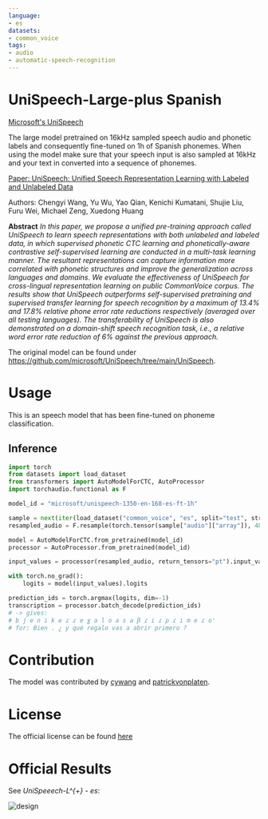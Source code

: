 ```yaml
---
language:
- es
datasets:
- common_voice
tags:
- audio
- automatic-speech-recognition
---
```


# UniSpeech-Large-plus Spanish

[Microsoft's UniSpeech](https://www.microsoft.com/en-us/research/publication/unispeech-unified-speech-representation-learning-with-labeled-and-unlabeled-data/)

The large model pretrained on 16kHz sampled speech audio and phonetic labels and consequently fine-tuned on 1h of Spanish phonemes. 
When using the model make sure that your speech input is also sampled at 16kHz and your text in converted into a sequence of phonemes. 

[Paper: UniSpeech: Unified Speech Representation Learning
with Labeled and Unlabeled Data](https://arxiv.org/abs/2101.07597)

Authors: Chengyi Wang, Yu Wu, Yao Qian, Kenichi Kumatani, Shujie Liu, Furu Wei, Michael Zeng, Xuedong Huang

**Abstract**
*In this paper, we propose a unified pre-training approach called UniSpeech to learn speech representations with both unlabeled and labeled data, in which supervised phonetic CTC learning and phonetically-aware contrastive self-supervised learning are conducted in a multi-task learning manner. The resultant representations can capture information more correlated with phonetic structures and improve the generalization across languages and domains. We evaluate the effectiveness of UniSpeech for cross-lingual representation learning on public CommonVoice corpus. The results show that UniSpeech outperforms self-supervised pretraining and supervised transfer learning for speech recognition by a maximum of 13.4% and 17.8% relative phone error rate reductions respectively (averaged over all testing languages). The transferability of UniSpeech is also demonstrated on a domain-shift speech recognition task, i.e., a relative word error rate reduction of 6% against the previous approach.*

The original model can be found under https://github.com/microsoft/UniSpeech/tree/main/UniSpeech.

# Usage

This is an speech model that has been fine-tuned on phoneme classification.

## Inference

```python
import torch
from datasets import load_dataset
from transformers import AutoModelForCTC, AutoProcessor
import torchaudio.functional as F

model_id = "microsoft/unispeech-1350-en-168-es-ft-1h"

sample = next(iter(load_dataset("common_voice", "es", split="test", streaming=True)))
resampled_audio = F.resample(torch.tensor(sample["audio"]["array"]), 48_000, 16_000).numpy()

model = AutoModelForCTC.from_pretrained(model_id)
processor = AutoProcessor.from_pretrained(model_id)

input_values = processor(resampled_audio, return_tensors="pt").input_values

with torch.no_grad():
    logits = model(input_values).logits

prediction_ids = torch.argmax(logits, dim=-1)
transcription = processor.batch_decode(prediction_ids)
# -> gives:
# b j e n i k e ɾ ɾ e ɣ a l o a s a β ɾ i ɾ p ɾ i m e ɾ o'
# for: Bien . ¿ y qué regalo vas a abrir primero ?
```

# Contribution

The model was contributed by [cywang](https://huggingface.co/cywang) and [patrickvonplaten](https://huggingface.co/patrickvonplaten).

# License

The official license can be found [here](https://github.com/microsoft/UniSpeech/blob/main/LICENSE)

# Official Results

See *UniSpeeech-L^{+}* - *es*:

![design](https://raw.githubusercontent.com/patrickvonplaten/scientific_images/master/unispeech_results.png)